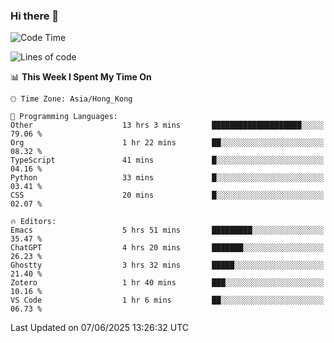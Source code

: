 ### Hi there 👋

<!--
**nicehiro/nicehiro** is a ✨ _special_ ✨ repository because its `README.md` (this file) appears on your GitHub profile.

Here are some ideas to get you started:

- 🔭 I’m currently working on ...
- 🌱 I’m currently learning ...
- 👯 I’m looking to collaborate on ...
- 🤔 I’m looking for help with ...
- 💬 Ask me about ...
- 📫 How to reach me: ...
- 😄 Pronouns: ...
- ⚡ Fun fact: ...
-->

<!--START_SECTION:waka-->
![Code Time](http://img.shields.io/badge/Code%20Time-714%20hrs%2025%20mins-blue)

![Lines of code](https://img.shields.io/badge/From%20Hello%20World%20I%27ve%20Written-1.7%20million%20lines%20of%20code-blue)

📊 **This Week I Spent My Time On** 

```text
🕑︎ Time Zone: Asia/Hong_Kong

💬 Programming Languages: 
Other                    13 hrs 3 mins       ████████████████████░░░░░   79.06 % 
Org                      1 hr 22 mins        ██░░░░░░░░░░░░░░░░░░░░░░░   08.32 % 
TypeScript               41 mins             █░░░░░░░░░░░░░░░░░░░░░░░░   04.16 % 
Python                   33 mins             █░░░░░░░░░░░░░░░░░░░░░░░░   03.41 % 
CSS                      20 mins             █░░░░░░░░░░░░░░░░░░░░░░░░   02.07 % 

🔥 Editors: 
Emacs                    5 hrs 51 mins       █████████░░░░░░░░░░░░░░░░   35.47 % 
ChatGPT                  4 hrs 20 mins       ███████░░░░░░░░░░░░░░░░░░   26.23 % 
Ghostty                  3 hrs 32 mins       █████░░░░░░░░░░░░░░░░░░░░   21.40 % 
Zotero                   1 hr 40 mins        ███░░░░░░░░░░░░░░░░░░░░░░   10.16 % 
VS Code                  1 hr 6 mins         ██░░░░░░░░░░░░░░░░░░░░░░░   06.73 % 
```


 Last Updated on 07/06/2025 13:26:32 UTC
<!--END_SECTION:waka-->
